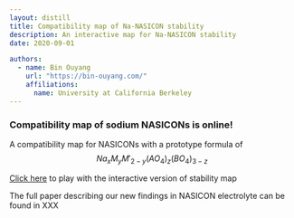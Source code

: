 ```yaml
---
layout: distill
title: Compatibility map of Na-NASICON stability
description: An interactive map for Na-NASICON stability
date: 2020-09-01

authors:
  - name: Bin Ouyang
    url: "https://bin-ouyang.com/"
    affiliations:
      name: University at California Berkeley
---
```


### Compatibility map of sodium NASICONs is online!

A compatibility map for NASICONs with a prototype formula of $$Na_xM_yM'_{2-y}(AO_4)_z(BO_4)_{3-z}$$

[Click here](../../NASICONStability.html) to play with the interactive version of stability map

The full paper describing our new findings in NASICON electrolyte can be found in XXX

